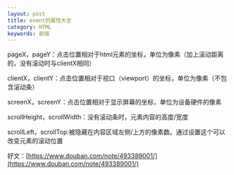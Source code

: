 ```yaml
---
layout: post
title: event的属性大全
category: HTML
keywords: 前端
---
```



pageX，pageY：点击位置相对于html元素的坐标，单位为像素（加上滚动距离的，没有滚动时与clientX相同）

clientX，clientY：点击位置相对于视口（viewport）的坐标，单位为像素（不包含滚动条）

screenX，screenY：点击位置相对于显示屏幕的坐标，单位为设备硬件的像素

scrollHeight，scrollWidth：没有滚动条时，元素内容的高度/宽度

scrollLeft，scrollTop:被隐藏在内容区域左侧/上方的像素数。通过设置这个可以改变元素的滚动位置

好文：[https://www.douban.com/note/493389001/](https://www.douban.com/note/493389001/)
